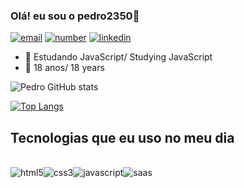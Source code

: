 ### Olá! eu sou o pedro2350👋


[![email](https://img.shields.io/badge/Gmail-D14836?style=for-the-badge&logo=gmail&logoColor=white)](pedrohenrique70866@gmail.com)
[![number](https://img.shields.io/badge/WhatsApp-25D366?style=for-the-badge&logo=whatsapp&logoColor=white)](+55(19)98747-2350)
[![linkedin](https://img.shields.io/badge/LinkedIn-0077B5?style=for-the-badge&logo=linkedin&logoColor=white)](https://www.linkedin.com/in/pedro-nogueira-15b86522b/)

- 🌱 Estudando JavaScript/ Studying JavaScript
- 🎈 18 anos/ 18 years

![Pedro GitHub stats](https://github-readme-stats.vercel.app/api?username=pedro2350&show_icons=true&theme=dark)

[![Top Langs](https://github-readme-stats.vercel.app/api/top-langs/?username=pedro2350)](https://github.com/anuraghazra/github-readme-stats)


## Tecnologias que eu uso no meu dia

<div style="display: inline_block"><br/>
<img align= "center" alt= "html5" src="https://img.shields.io/badge/HTML5-E34F26?style=for-the-badge&logo=html5&logoColor=white
"/><img align= "center" alt= "css3" src="https://img.shields.io/badge/CSS3-1572B6?style=for-the-badge&logo=css3&logoColor=white
"/><img align= "center" alt= "javascript" src="https://img.shields.io/badge/JavaScript-323330?style=for-the-badge&logo=javascript&logoColor=F7DF1E
"/><img align= "center" alt= "saas" src="https://img.shields.io/badge/Sass-CC6699?style=for-the-badge&logo=sass&logoColor=white
"/>
<div>






